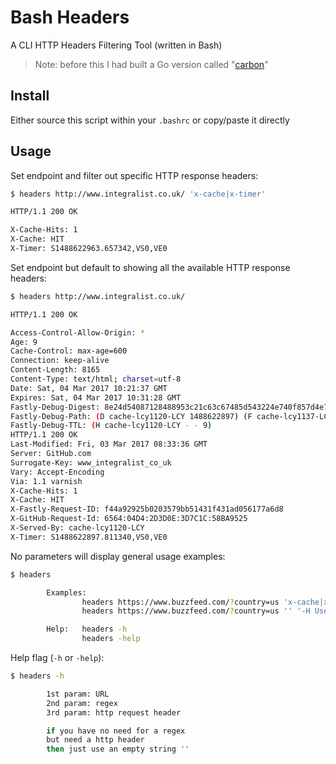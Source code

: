 # Bash Headers

A CLI HTTP Headers Filtering Tool (written in Bash)

> Note: before this I had built a Go version called "[carbon](https://github.com/Integralist/carbon)"

## Install

Either source this script within your `.bashrc` or copy/paste it directly

## Usage

Set endpoint and filter out specific HTTP response headers:

```bash
$ headers http://www.integralist.co.uk/ 'x-cache|x-timer'

HTTP/1.1 200 OK

X-Cache-Hits: 1
X-Cache: HIT
X-Timer: S1488622963.657342,VS0,VE0
```

Set endpoint but default to showing all the available HTTP response headers:

```bash
$ headers http://www.integralist.co.uk/

HTTP/1.1 200 OK

Access-Control-Allow-Origin: *
Age: 9
Cache-Control: max-age=600
Connection: keep-alive
Content-Length: 8165
Content-Type: text/html; charset=utf-8
Date: Sat, 04 Mar 2017 10:21:37 GMT
Expires: Sat, 04 Mar 2017 10:31:28 GMT
Fastly-Debug-Digest: 8e24d54087128488953c21c63c67485d543224e740f857d4e799563fb18db6fa
Fastly-Debug-Path: (D cache-lcy1120-LCY 1488622897) (F cache-lcy1137-LCY 1488622888)
Fastly-Debug-TTL: (H cache-lcy1120-LCY - - 9)
HTTP/1.1 200 OK
Last-Modified: Fri, 03 Mar 2017 08:33:36 GMT
Server: GitHub.com
Surrogate-Key: www_integralist_co_uk
Vary: Accept-Encoding
Via: 1.1 varnish
X-Cache-Hits: 1
X-Cache: HIT
X-Fastly-Request-ID: f44a92925b0203579bb51431f431ad056177a6d8
X-GitHub-Request-Id: 6564:04D4:2D3D0E:3D7C1C:58BA9525
X-Served-By: cache-lcy1120-LCY
X-Timer: S1488622897.811340,VS0,VE0
```

No parameters will display general usage examples:

```bash
$ headers

        Examples:
                headers https://www.buzzfeed.com/?country=us 'x-cache|x-timer|device' '-H User-Agent:iphone'
                headers https://www.buzzfeed.com/?country=us '' '-H User-Agent:iphone -H X-Foo:bar'

        Help:   headers -h
                headers -help
```

Help flag (`-h` or `-help`):

```bash
$ headers -h

        1st param: URL
        2nd param: regex
        3rd param: http request header

        if you have no need for a regex
        but need a http header
        then just use an empty string ''
```
